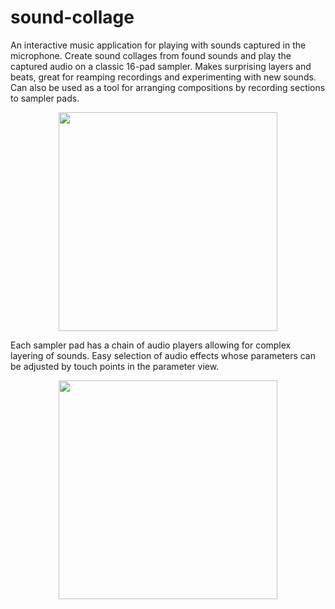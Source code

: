# sound-collage
An interactive music application for playing with sounds captured in the microphone.
Create sound collages from found sounds and play the captured audio on a classic 16-pad sampler. Makes surprising layers and beats, great for reamping recordings and experimenting with new sounds. Can also be used as a tool for arranging compositions by recording sections to sampler pads. 
<p align="center">
   <img src="https://user-images.githubusercontent.com/15159970/26938312-ddb175b6-4c41-11e7-98e7-04c6ab33e8ca.gif"
width='350'/>
</p>
Each sampler pad has a chain of audio players allowing for complex layering of sounds. Easy selection of audio effects whose parameters can be adjusted by touch points in the parameter view. 
<p align="center">
   <img src="https://user-images.githubusercontent.com/15159970/26847881-8dfea5b4-4acc-11e7-96fb-22b4d95c9ee7.png"
width='350'/>
</p>


